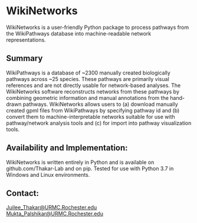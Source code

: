 # WikiNetworks
WikiNetworks is a user-friendly Python package to process pathways from the WikiPathways database into machine-readable network representations.



## Summary
WikiPathways is a database of ~2300 manually created biologically pathways across ~25 species. These pathways are primarily visual references and are not directly usable for network-based analyses. The WikiNetworks software reconstructs networks from these pathways by combining geometric information and manual annotations from the hand-drawn pathways. WikiNetworks allows users to (a) download manually created gpml files from WikiPathways by specifying pathway id and (b) convert them to machine-interpretable networks suitable for use with pathway/network analysis tools and (c) for import into pathway visualization tools.  
## Availability and Implementation: 
WikiNetworks is written entirely in Python and is available on github.com/Thakar-Lab and on pip. Tested for use with Python 3.7 in Windows and Linux environments. 
## Contact: 
Juilee_Thakar@URMC.Rochester.edu
Mukta_Palshikar@URMC.Rochester.edu
